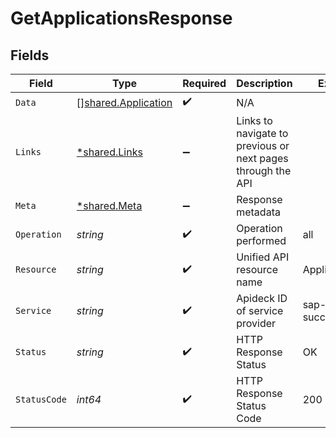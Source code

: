 # GetApplicationsResponse


## Fields

| Field                                                             | Type                                                              | Required                                                          | Description                                                       | Example                                                           |
| ----------------------------------------------------------------- | ----------------------------------------------------------------- | ----------------------------------------------------------------- | ----------------------------------------------------------------- | ----------------------------------------------------------------- |
| `Data`                                                            | [][shared.Application](../../../pkg/models/shared/application.md) | :heavy_check_mark:                                                | N/A                                                               |                                                                   |
| `Links`                                                           | [*shared.Links](../../../pkg/models/shared/links.md)              | :heavy_minus_sign:                                                | Links to navigate to previous or next pages through the API       |                                                                   |
| `Meta`                                                            | [*shared.Meta](../../../pkg/models/shared/meta.md)                | :heavy_minus_sign:                                                | Response metadata                                                 |                                                                   |
| `Operation`                                                       | *string*                                                          | :heavy_check_mark:                                                | Operation performed                                               | all                                                               |
| `Resource`                                                        | *string*                                                          | :heavy_check_mark:                                                | Unified API resource name                                         | Applications                                                      |
| `Service`                                                         | *string*                                                          | :heavy_check_mark:                                                | Apideck ID of service provider                                    | sap-successfactors                                                |
| `Status`                                                          | *string*                                                          | :heavy_check_mark:                                                | HTTP Response Status                                              | OK                                                                |
| `StatusCode`                                                      | *int64*                                                           | :heavy_check_mark:                                                | HTTP Response Status Code                                         | 200                                                               |
